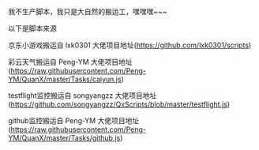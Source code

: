 我不生产脚本，我只是大自然的搬运工，嘿嘿嘿~~~

以下是脚本来源

京东小游戏搬运自 lxk0301 大佬项目地址(https://github.com/lxk0301/scripts)

彩云天气搬运自 Peng-YM 大佬项目地址(https://raw.githubusercontent.com/Peng-YM/QuanX/master/Tasks/caiyun.js)

testflight监控搬运自 songyangzz 大佬项目地址(https://github.com/songyangzz/QxScripts/blob/master/testflight.js)

github监控搬运自 Peng-YM 大佬项目地址(https://raw.githubusercontent.com/Peng-YM/QuanX/master/Tasks/github.js)
